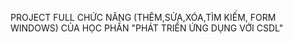 PROJECT FULL CHỨC NĂNG (THÊM,SỬA,XÓA,TÌM KIẾM, FORM WINDOWS) CỦA HỌC PHẦN "PHÁT TRIỂN ỨNG DỤNG VỚI CSDL"
